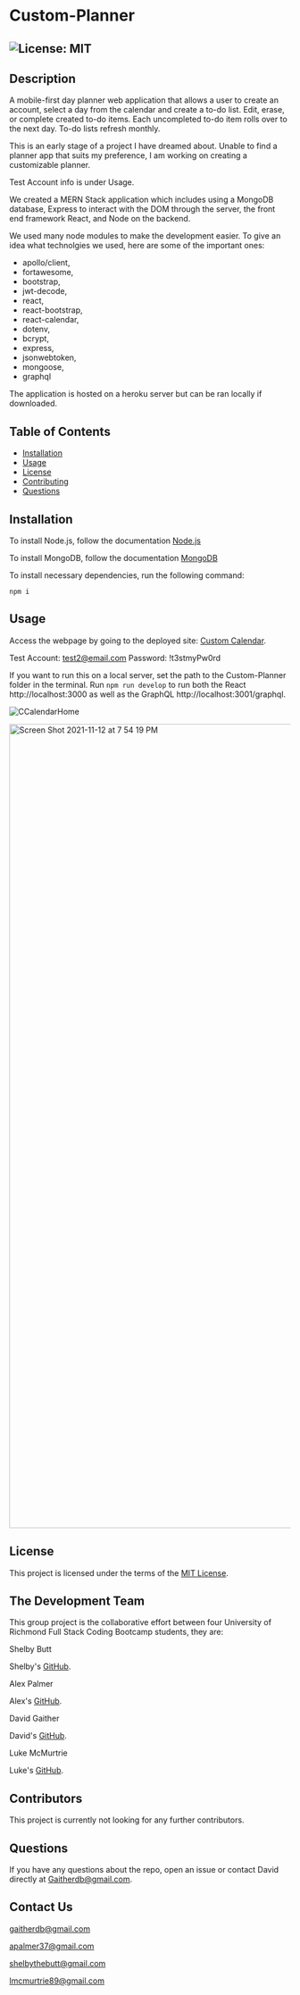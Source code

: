 # Custom-Planner

## ![License: MIT](https://img.shields.io/badge/License-MIT-yellow.svg)

## Description

A mobile-first day planner web application that allows a user to create an account, select a day from the calendar and create a to-do list. Edit, erase, or complete created to-do items. Each uncompleted to-do item rolls over to the next day. To-do lists refresh monthly.

This is an early stage of a project I have dreamed about. Unable to find a planner app that suits my preference, I am working on creating a customizable planner.

Test Account info is under Usage.

We created a MERN Stack application which includes using a MongoDB database, Express to interact with the DOM through the server, the front end framework React, and Node on the backend.

We used many node modules to make the development easier. To give an idea what technolgies we used, here are some of the important ones:

- apollo/client,
- fortawesome,
- bootstrap,
- jwt-decode,
- react,
- react-bootstrap,
- react-calendar,
- dotenv,
- bcrypt,
- express,
- jsonwebtoken,
- mongoose,
- graphql

The application is hosted on a heroku server but can be ran locally if downloaded.

## Table of Contents

- [Installation](#installation)
- [Usage](#usage)
- [License](#license)
- [Contributing](#contributing)
- [Questions](#questions)

## Installation

To install Node.js, follow the documentation [Node.js](https://coding-boot-camp.github.io/full-stack/nodejs/how-to-install-nodejs)

To install MongoDB, follow the documentation [MongoDB](https://docs.mongodb.com/manual/installation/)

To install necessary dependencies, run the following command:

```
npm i
```

## Usage

Access the webpage by going to the deployed site: [Custom Calendar](https://afternoon-hamlet-16859.herokuapp.com/).

Test Account: test2@email.com Password: !t3stmyPw0rd

If you want to run this on a local server, set the path to the Custom-Planner folder in the terminal. Run `npm run develop` to run both the React http://localhost:3000 as well as the GraphQL http://localhost:3001/graphql.

![CCalendarHome](https://user-images.githubusercontent.com/83731627/144376989-03f41ee3-5c54-4d11-bb11-80c0a35ce74c.png)

<img width="1440" alt="Screen Shot 2021-11-12 at 7 54 19 PM" src="https://user-images.githubusercontent.com/80003989/141599430-393e215a-3610-414f-b1a5-8fba11a40575.png">

## License

This project is licensed under the terms of the [MIT License](https://opensource.org/licenses/MIT).

## The Development Team

This group project is the collaborative effort between four University of Richmond Full Stack Coding Bootcamp students, they are:

Shelby Butt

Shelby's [GitHub](https://github.com/shelbylb97).

Alex Palmer

Alex's [GitHub](https://github.com/apalmer37).

David Gaither

David's [GitHub](https://github.com/Gaitherdb).

Luke McMurtrie

Luke's [GitHub](https://github.com/LukeMcM89).

## Contributors

This project is currently not looking for any further contributors.

## Questions

If you have any questions about the repo, open an issue or contact David directly at Gaitherdb@gmail.com. 

## Contact Us

gaitherdb@gmail.com

apalmer37@gmail.com

shelbythebutt@gmail.com

lmcmurtrie89@gmail.com
